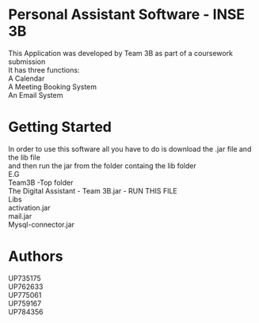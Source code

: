 <h1>Personal Assistant Software - INSE 3B</h1>

This Application was developed by Team 3B as part of a coursework submission<br/>
It has three functions:<br/>
  A Calendar<br/>
  A Meeting Booking System<br/>
  An Email System<br/>

<h1>Getting Started</h1>
In order to use this software all you have to do is download the .jar file and the lib file<br/>
and then run the jar from the folder containg the lib folder<br/>
E.G<br/>
Team3B  -Top folder<br/>
  The Digital Assistant - Team 3B.jar - RUN THIS FILE<br/>
  Libs<br/>
    activation.jar<br/>
    mail.jar<br/>
    Mysql-connector.jar<br/>

<h1>Authors</h1>
UP735175<br/>
UP762633<br/>
UP775061<br/>
UP759167<br/>
UP784356<br/>


